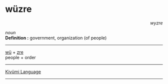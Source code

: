 
# wüzre

<div align="right"><i>wyzre</i></div>

*noun*  
**Definition :** government, organization (of people)  

---

[wü](wü.md) + [zre](zre.md)  
people + order  

---

[Kivümi Language](../README.md)

---

